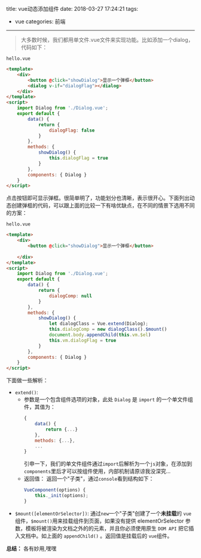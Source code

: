 title: vue动态添加组件
date: 2018-03-27 17:24:21
tags: 
- vue
categories: 前端
---
> 大多数时候，我们都用单文件.vue文件来实现功能。比如添加一个dialog，代码如下：

`hello.vue`
``` html
<template>
    <div>
        <button @click="showDialog">显示一个弹框</button>
        <dialog v-if="dialogFlag"></dialog>
    </div>
</template>
<script>
    import Dialog from './Dialog.vue';
    export default {
        data() {
            return {
                dialogFlag: false
            }
        },
        methods: {
            showDialog() {
                this.dialogFlag = true
            }
        },
        components: { Dialog }
    }
</script>
```
点击按钮即可显示弹框。很简单明了，功能划分也清晰，表示很开心。下面列出动态创建弹框的代码，可以跟上面的比较一下有啥优缺点，在不同的情景下选用不同的方案：
<!-- more -->
`hello.vue`
``` html
<template>
    <div>
        <button @click="showDialog">显示一个弹框</button>
        
    </div>
</template>
<script>
    import Dialog from './Dialog.vue';
    export default {
        data() {
            return {
                dialogComp: null
            }
        },
        methods: {
            showDialog() {
                let dialogClass = Vue.extend(Dialog);
                this.dialogComp = new dialogClass().$mount()
                document.body.appendChild(this.vm.$el)
                this.vm.dialogFlag = true
            }
        },
        components: { Dialog }
    }
</script>
```
下面做一些解析：

- `extend()`: 
    - 参数是一个包含组件选项的对象，此处 `Dialog` 是 `import` 的一个单文件组件，其值为：
        ``` js
        {
            data() {
                return {...}
            },
            methods: {...},
            ...
        }
        ```
        引申一下，我们的单文件组件通过`import`后解析为一个`js`对象，在添加到`components`里后才可以按组件使用，内部机制请原谅我没深究...
    - 返回值： 返回一个"子类"，通过`console`看到结构如下：
        ``` js
        VueComponent(options) {
            this._init(options);
        }
        ```
- `$mount([elementOrSelector])`: 通过`new`一个"子类"创建了一个**未挂载**的 `vue` 组件，`$mount()`用来挂载组件到页面，如果没有提供 elementOrSelector 参数，模板将被渲染为文档之外的的元素，并且你必须使用原生 `DOM API` 把它插入文档中。如上面的 `appendChild()` 。返回值是挂载后的 `vue`组件。

**总结：** 各有妙用,嘿嘿